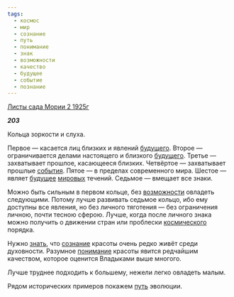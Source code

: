 ```yaml
---
tags:
  - космос
  - мир
  - сознание
  - путь
  - понимание
  - знак
  - возможности
  - качество
  - будущее
  - событие
  - познание
---
```

[Листы сада Мории 2 1925г](https://127.0.0.1:4002/agni/1925)

___203___

Кольца зоркости и слуха.   

Первое — касается лиц близких и явлений [будущего](../../../tags/#[будущее](../../../tags/#будущее)). Второе — ограничивается делами настоящего и близкого [будущего](../../../tags/#[будущее](../../../tags/#будущее)). Третье — захватывает прошлое, касающееся близких. Четвёртое — захватывает прошлые [события](../../../tags/#событие). Пятое — в пределах современного мира. Шестое — являет [будущее](../../../tags/#будущее) [мировых](../../../tags/#мир) течений. Седьмое — вмещает все знаки.   

Можно быть сильным в первом кольце, без [возможности](../../../tags/#возможности) овладеть следующими. Потому лучше развивать седьмое кольцо, ибо ему доступны все явления, но без личного тяготения — без ограничения личною, почти тесною сферою. Лучше, когда после личного знака можно получить о движении стран или проблески [космического](../../../tags/#космос) порядка.   

Нужно [знать](../../../tags/#познание), что [сознание](../../../tags/#сознание) красоты очень редко живёт среди духовности. Разумное [понимание](../../../tags/#понимание) красоты явится редчайшим качеством, которое оценится Владыками выше многого.   

Лучше труднее подходить к большему, нежели легко овладеть малым.   

Рядом исторических примеров покажем [путь](../../../tags/#путь) эволюции.   


